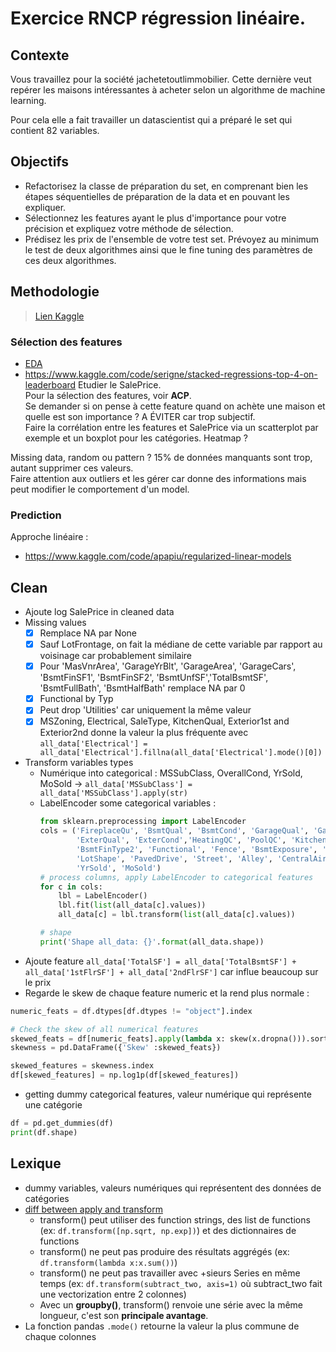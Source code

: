 # Exercice RNCP régression linéaire. 


## Contexte
Vous travaillez pour la société jachetetoutlimmobilier. Cette dernière veut repérer les maisons intéressantes à acheter selon un algorithme de machine learning. 

Pour cela elle a fait travailler un datascientist qui a préparé le set qui contient 82 variables. 


## Objectifs
* Refactorisez la classe de préparation du set, en comprenant bien les étapes séquentielles de préparation de la data et en pouvant les expliquer. 
* Sélectionnez les features ayant le plus d'importance pour votre précision et expliquez votre méthode de sélection.
* Prédisez les prix de l'ensemble de votre test set. Prévoyez au minimum le test de deux algorithmes ainsi que le fine tuning des paramètres de ces deux algorithmes. 


## Methodologie
> [Lien Kaggle](https://www.kaggle.com/competitions/house-prices-advanced-regression-techniques/data?select=data_description.txt)

### Sélection des features
- [EDA](https://www.kaggle.com/code/pmarcelino/comprehensive-data-exploration-with-python)
- https://www.kaggle.com/code/serigne/stacked-regressions-top-4-on-leaderboard
Etudier le SalePrice.      
Pour la sélection des features, voir **ACP**.     
Se demander si on pense à cette feature quand on achète une maison et quelle est son importance ? A ÉVITER car trop subjectif.     
Faire la corrélation entre les features et SalePrice via un scatterplot par exemple et un boxplot pour les catégories. Heatmap ?        

Missing data, random ou pattern ? 15% de données manquants sont trop, autant supprimer ces valeurs.    
Faire attention aux outliers et les gérer car donne des informations mais peut modifier le comportement d'un model.


### Prediction
Approche linéaire :
- https://www.kaggle.com/code/apapiu/regularized-linear-models


## Clean
- Ajoute log SalePrice in cleaned data
- Missing values
  - [X] Remplace NA par None        
  - [X] Sauf LotFrontage, on fait la médiane de cette variable par rapport au voisinage car probablement similaire
  - [X] Pour 'MasVnrArea', 'GarageYrBlt', 'GarageArea', 'GarageCars', 'BsmtFinSF1', 'BsmtFinSF2', 'BsmtUnfSF','TotalBsmtSF', 'BsmtFullBath', 'BsmtHalfBath' remplace NA par 0         
  - [X] Functional by Typ          
  - [X] Peut drop 'Utilities' car uniquement la même valeur           
  - [X] MSZoning, Electrical, SaleType, KitchenQual, Exterior1st and Exterior2nd  donne la valeur la plus fréquente avec `all_data['Electrical'] = all_data['Electrical'].fillna(all_data['Electrical'].mode()[0])`          
- Transform variables types
  - Numérique into categorical : MSSubClass, OverallCond, YrSold, MoSold -> `all_data['MSSubClass'] = all_data['MSSubClass'].apply(str)`
  - LabelEncoder some categorical variables :
      ```python
      from sklearn.preprocessing import LabelEncoder
      cols = ('FireplaceQu', 'BsmtQual', 'BsmtCond', 'GarageQual', 'GarageCond', 
              'ExterQual', 'ExterCond','HeatingQC', 'PoolQC', 'KitchenQual', 'BsmtFinType1', 
              'BsmtFinType2', 'Functional', 'Fence', 'BsmtExposure', 'GarageFinish', 'LandSlope',
              'LotShape', 'PavedDrive', 'Street', 'Alley', 'CentralAir', 'MSSubClass', 'OverallCond', 
              'YrSold', 'MoSold')
      # process columns, apply LabelEncoder to categorical features
      for c in cols:
          lbl = LabelEncoder() 
          lbl.fit(list(all_data[c].values)) 
          all_data[c] = lbl.transform(list(all_data[c].values))
    
      # shape        
      print('Shape all_data: {}'.format(all_data.shape))
      ```
- Ajoute feature `all_data['TotalSF'] = all_data['TotalBsmtSF'] + all_data['1stFlrSF'] + all_data['2ndFlrSF']` car influe beaucoup sur le prix
- Regarde le skew de chaque feature numeric et la rend plus normale :
```python
numeric_feats = df.dtypes[df.dtypes != "object"].index

# Check the skew of all numerical features
skewed_feats = df[numeric_feats].apply(lambda x: skew(x.dropna())).sort_values(ascending=False)
skewness = pd.DataFrame({'Skew' :skewed_feats})

skewed_features = skewness.index
df[skewed_features] = np.log1p(df[skewed_features])
```
- getting dummy categorical features, valeur numérique qui représente une catégorie
```python
df = pd.get_dummies(df)
print(df.shape)
```


## Lexique
- dummy variables, valeurs numériques qui représentent des données de catégories
- [diff between apply and transform](https://towardsdatascience.com/difference-between-apply-and-transform-in-pandas-242e5cf32705)
  - transform() peut utiliser des function strings, des list de functions (ex: `df.transform([np.sqrt, np.exp])`) et des dictionnaires de functions
  - transform() ne peut pas produire des résultats aggrégés (ex: `df.transform(lambda x:x.sum())`)
  - transform() ne peut pas travailler avec +sieurs Series en même temps (ex: `df.transform(subtract_two, axis=1)` où subtract_two fait une vectorization entre 2 colonnes)
  - Avec un **groupby()**, transform() renvoie une série avec la même longueur, c'est son **principale avantage**.
-  La fonction pandas `.mode()` retourne la valeur la plus commune de chaque colonnes